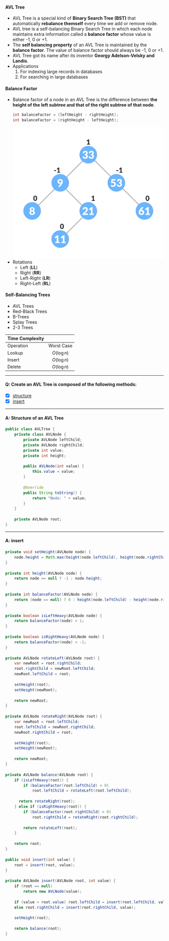 #### AVL Tree

-   AVL Tree is a special kind of **Binary Search Tree (BST)** that automatically **rebalance themself** every time we add or remove node.
-   AVL tree is a self-balancing Binary Search Tree in which each node maintains extra information called a **balance factor** whose value is either -1, 0 or +1.
-   The **self balancing property** of an AVL Tree is maintained by the **balance factor**. The value of balance factor should always be -1, 0 or +1.
-   AVL Tree got its name after its inventor **Georgy Adelson-Velsky and Landis**.
-   Applications
    1. For indexing large records in databases
    2. For searching in large databases

#### Balance Factor

-   Balance factor of a node in an AVL Tree is the difference between **the height of the left subtree and that of the right subtree of that node**.
    ```Java
    int balanceFactor = (leftHeight - rightHeight);
    int balanceFactor = (rightHeight - leftHeight);
    ```
    ![AVL tree](../assets/avl-tree.webp)
-   Rotations
    -   Left (**LL**)
    -   Right (**RR**)
    -   Left-Right (**LR**)
    -   Right-Left (**RL**)

#### Self-Balancing Trees

-   AVL Trees
-   Red-Black Trees
-   B-Trees
-   Splay Trees
-   2-3 Trees

| Time Complexity |             |
| :-------------- | :---------: |
| Operation       | Worst Case  |
| Lookup          | $O(\log n)$ |
| Insert          | $O(\log n)$ |
| Delete          | $O(\log n)$ |

---

#### Q: Create an AVL Tree is composed of the following methods:

-   [x] [structure](#a-structure-of-a-avl-tree)
-   [x] [insert](#a-insert)

---

#### A: Structure of an AVL Tree

```Java
public class AVLTree {
    private class AVLNode {
        private AVLNode leftChild;
        private AVLNode rightChild;
        private int value;
        private int height;

        public AVLNode(int value) {
            this.value = value;
        }

        @Override
        public String toString() {
            return "Node: " + value;
        }
    }

    private AVLNode root;
}
```

---

#### A: insert

```Java
private void setHeight(AVLNode node) {
    node.height = Math.max(height(node.leftChild), height(node.rightChild)) + 1;
}

private int height(AVLNode node) {
    return node == null ? -1 : node.height;
}

private int balanceFactor(AVLNode node) {
    return (node == null) ? 0 : height(node.leftChild) - height(node.rightChild);
}

private boolean isLeftHeavy(AVLNode node) {
    return balanceFactor(node) > 1;
}

private boolean isRightHeavy(AVLNode node) {
    return balanceFactor(node) < -1;
}

private AVLNode rotateLeft(AVLNode root) {
    var newRoot = root.rightChild;
    root.rightChild = newRoot.leftChild;
    newRoot.leftChild = root;

    setHeight(root);
    setHeight(newRoot);

    return newRoot;
}

private AVLNode rotateRight(AVLNode root) {
    var newRoot = root.leftChild;
    root.leftChild = newRoot.rightChild;
    newRoot.rightChild = root;

    setHeight(root);
    setHeight(newRoot);

    return newRoot;
}

private AVLNode balance(AVLNode root) {
    if (isLeftHeavy(root)) {
        if (balanceFactor(root.leftChild) < 0)
            root.leftChild = rotateLeft(root.leftChild);

      return rotateRight(root);
    } else if (isRightHeavy(root)) {
        if (balanceFactor(root.rightChild) > 0)
            root.rightChild = rotateRight(root.rightChild);

        return rotateLeft(root);
    }

    return root;
}

public void insert(int value) {
    root = insert(root, value);
}

private AVLNode insert(AVLNode root, int value) {
    if (root == null)
        return new AVLNode(value);

    if (value < root.value) root.leftChild = insert(root.leftChild, value);
    else root.rightChild = insert(root.rightChild, value);

    setHeight(root);

    return balance(root);
}
```
